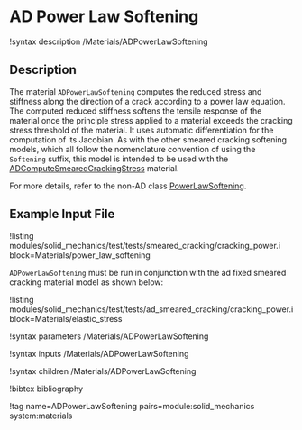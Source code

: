 # AD Power Law Softening

!syntax description /Materials/ADPowerLawSoftening

## Description

The material `ADPowerLawSoftening` computes the reduced stress and stiffness along
the direction of a crack according to a power law equation. The computed
reduced stiffness softens the tensile response of the material once the principle
stress applied to a material exceeds the cracking stress threshold of the material. 
It uses automatic differentiation for the computation of its Jacobian.
As with the other smeared cracking softening models, which all follow the
nomenclature convention of using the `Softening` suffix, this model is intended
to be used with the [ADComputeSmearedCrackingStress](/ADComputeSmearedCrackingStress.md)
material.

For more details, refer to the non-AD class [PowerLawSoftening](/PowerLawSoftening.md).

## Example Input File

!listing modules/solid_mechanics/test/tests/smeared_cracking/cracking_power.i block=Materials/power_law_softening

`ADPowerLawSoftening` must be run in conjunction with the ad fixed smeared cracking material model as shown below:

!listing modules/solid_mechanics/test/tests/ad_smeared_cracking/cracking_power.i block=Materials/elastic_stress

!syntax parameters /Materials/ADPowerLawSoftening

!syntax inputs /Materials/ADPowerLawSoftening

!syntax children /Materials/ADPowerLawSoftening

!bibtex bibliography

!tag name=ADPowerLawSoftening pairs=module:solid_mechanics system:materials
